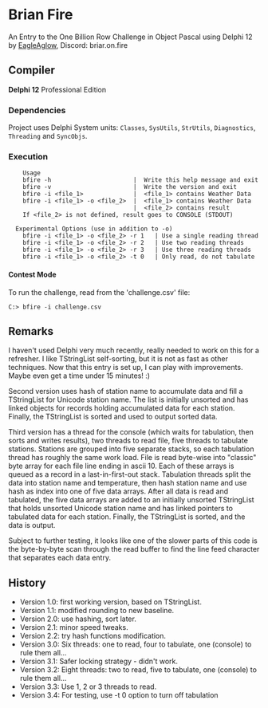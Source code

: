 # Brian Fire

An Entry to the One Billion Row Challenge in Object Pascal using Delphi 12 by [EagleAglow](https://github.com/EagleAglow), Discord: briar.on.fire

## Compiler

**Delphi 12** Professional Edition

### Dependencies

Project uses Delphi System units: `Classes`, `SysUtils`, `StrUtils`, `Diagnostics`,
`Threading` and `SyncObjs`.

### Execution
```
    Usage
    bfire -h                       |  Write this help message and exit
    bfire -v                       |  Write the version and exit
    bfire -i <file_1>              |  <file_1> contains Weather Data
    bfire -i <file_1> -o <file_2>  |  <file_1> contains Weather Data
                                   |  <file_2> contains result
    If <file_2> is not defined, result goes to CONSOLE (STDOUT)

  Experimental Options (use in addition to -o)
    bfire -i <file_1> -o <file_2> -r 1   | Use a single reading thread
    bfire -i <file_1> -o <file_2> -r 2   | Use two reading threads
    bfire -i <file_1> -o <file_2> -r 3   | Use three reading threads
    bfire -i <file_1> -o <file_2> -t 0   | Only read, do not tabulate
```

#### Contest Mode

To run the challenge, read from the 'challenge.csv' file:

```console
C:> bfire -i challenge.csv
```

## Remarks

I haven't used Delphi very much recently, really needed to work on this for a refresher.
I like TStringList self-sorting, but it is not as fast as other techniques.
Now that this entry is set up, I can play with improvements. Maybe even get a time under 15 minutes! :)

Second version uses hash of station name to accumulate data and fill a TStringList for Unicode station name.
The list is initially unsorted and has linked objects for records holding accumulated data for each station.
Finally, the TStringList is sorted and used to output sorted data.

Third version has a thread for the console (which waits for tabulation, then sorts and writes results),
two threads to read file, five threads to tabulate stations.  Stations are grouped into five separate stacks,
so each tabulation thread has roughly the same work load. File is read byte-wise into "classic" byte array
for each file line ending in ascii 10.  Each of these arrays is queued as a record in a last-in-first-out stack.
Tabulation threads split the data into station name and temperature, then hash station name and use hash
as index into one of five data arrays.  After all data is read and tabulated, the five data arrays are added to an
initially unsorted TStringList that holds unsorted Unicode station name and has linked pointers to
tabulated data for each station.  Finally, the TStringList is sorted, and the data is output.

Subject to further testing, it looks like one of the slower parts of this code is the byte-by-byte scan
through the read buffer to find the line feed character that separates each data entry.

## History

- Version 1.0: first working version, based on TStringList.
- Version 1.1: modified rounding to new baseline.
- Version 2.0: use hashing, sort later.
- Version 2.1: minor speed tweaks.
- Version 2.2: try hash functions modification.
- Version 3.0: Six threads: one to read, four to tabulate, one (console) to rule them all...
- Version 3.1: Safer locking strategy - didn't work.
- Version 3.2: Eight threads: two to read, five to tabulate, one (console) to rule them all...
- Version 3.3: Use 1, 2 or 3 threads to read.
- Version 3.4: For testing, use -t 0 option to turn off tabulation

